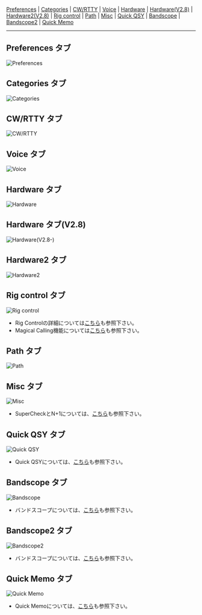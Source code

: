 [Preferences](https://github.com/jr8ppg/zLog/wiki/%E8%A8%AD%E5%AE%9A#preferences-%E3%82%BF%E3%83%96) |
[Categories](https://github.com/jr8ppg/zLog/wiki/%E8%A8%AD%E5%AE%9A#categories-%E3%82%BF%E3%83%96) |
[CW/RTTY](https://github.com/jr8ppg/zLog/wiki/%E8%A8%AD%E5%AE%9A#cwrtty-%E3%82%BF%E3%83%96) |
[Voice](https://github.com/jr8ppg/zLog/wiki/%E8%A8%AD%E5%AE%9A#voice-%E3%82%BF%E3%83%96) |
[Hardware](https://github.com/jr8ppg/zLog/wiki/%E8%A8%AD%E5%AE%9A#hardware-%E3%82%BF%E3%83%96) |
[Hardware(V2.8)](https://github.com/jr8ppg/zLog/wiki/%E8%A8%AD%E5%AE%9A#hardware-%E3%82%BF%E3%83%96v28) |
[Hardware2(V2.8)](https://github.com/jr8ppg/zLog/wiki/%E8%A8%AD%E5%AE%9A#hardware2-%E3%82%BF%E3%83%96v28) |
[Rig control](https://github.com/jr8ppg/zLog/wiki/%E8%A8%AD%E5%AE%9A#rig-control-%E3%82%BF%E3%83%96) |
[Path](https://github.com/jr8ppg/zLog/wiki/%E8%A8%AD%E5%AE%9A#path-%E3%82%BF%E3%83%96) |
[Misc](https://github.com/jr8ppg/zLog/wiki/%E8%A8%AD%E5%AE%9A#misc-%E3%82%BF%E3%83%96) |
[Quick QSY](https://github.com/jr8ppg/zLog/wiki/%E8%A8%AD%E5%AE%9A#quick-qsy-%E3%82%BF%E3%83%96) |
[Bandscope](https://github.com/jr8ppg/zLog/wiki/%E8%A8%AD%E5%AE%9A#bandscope-%E3%82%BF%E3%83%96) |
[Bandscope2](https://github.com/jr8ppg/zLog/wiki/%E8%A8%AD%E5%AE%9A#bandscope2-%E3%82%BF%E3%83%96) |
[Quick Memo](https://github.com/jr8ppg/zLog/wiki/%E8%A8%AD%E5%AE%9A#quick-memo-%E3%82%BF%E3%83%96)

***

## Preferences タブ

![Preferences](https://github.com/jr8ppg/zLog/blob/images/options_1.png)

## Categories タブ

![Categories](https://github.com/jr8ppg/zLog/blob/images/options_2.png)

## CW/RTTY タブ

![CW/RTTY](https://github.com/jr8ppg/zLog/blob/images/options_3.png)

## Voice タブ

![Voice](https://github.com/jr8ppg/zLog/blob/images/options_4.png)

## Hardware タブ

![Hardware](https://github.com/jr8ppg/zLog/blob/images/options_5.png)

## Hardware タブ(V2.8)

![Hardware(V2.8-)](https://github.com/jr8ppg/zLog/blob/images/options_hardware_v28.png)

## Hardware2 タブ

![Hardware2](https://github.com/jr8ppg/zLog/blob/images/options_hardware2.png)

## Rig control タブ

![Rig control](https://github.com/jr8ppg/zLog/blob/images/options_6.png)

* Rig Controlの詳細については[こちら](https://github.com/jr8ppg/zLog/wiki/%E3%83%AA%E3%82%B0%E3%82%B3%E3%83%B3%E3%83%88%E3%83%AD%E3%83%BC%E3%83%AB)も参照下さい。
* Magical Calling機能については[こちら](https://github.com/jr8ppg/zLog/wiki/Magical-Calling%E6%A9%9F%E8%83%BD)も参照下さい。

## Path タブ

![Path](https://github.com/jr8ppg/zLog/blob/images/options_7.png)

## Misc タブ

![Misc](https://github.com/jr8ppg/zLog/blob/images/options_8.png)

* SuperCheckとN+1については、[こちら](https://github.com/jr8ppg/zLog/wiki/Super-Check-(N%EF%BC%8B1))も参照下さい。

## Quick QSY タブ

![Quick QSY](https://github.com/jr8ppg/zLog/blob/images/options_9.png)

* Quick QSYについては、[こちら](https://github.com/jr8ppg/zLog/wiki/QuickQSY)も参照下さい。

## Bandscope タブ

![Bandscope](https://github.com/jr8ppg/zLog/blob/images/options_10.png)

* バンドスコープについては、[こちら](https://github.com/jr8ppg/zLog/wiki/%E3%83%90%E3%83%B3%E3%83%89%E3%82%B9%E3%82%B3%E3%83%BC%E3%83%97)も参照下さい。

## Bandscope2 タブ

![Bandscope2](https://github.com/jr8ppg/zLog/blob/images/options_11.png)

* バンドスコープについては、[こちら](https://github.com/jr8ppg/zLog/wiki/%E3%83%90%E3%83%B3%E3%83%89%E3%82%B9%E3%82%B3%E3%83%BC%E3%83%97)も参照下さい。

## Quick Memo タブ

![Quick Memo](https://github.com/jr8ppg/zLog/blob/images/options_12.png)

* Quick Memoについては、[こちら](https://github.com/jr8ppg/zLog/wiki/Quick-Memo)も参照下さい。
